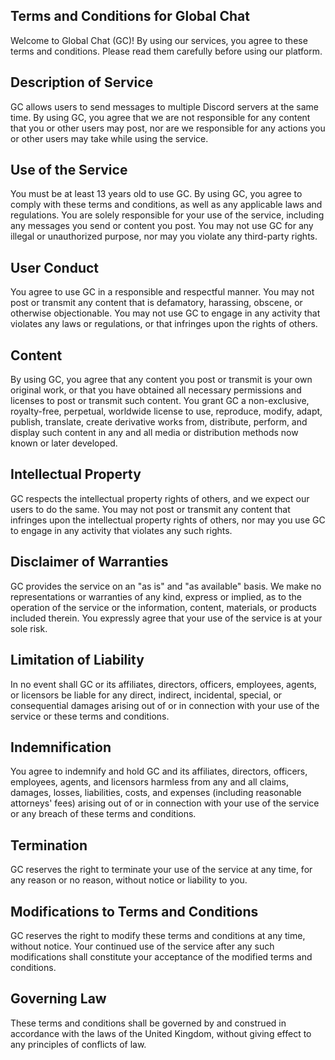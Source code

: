 ## Terms and Conditions for Global Chat

Welcome to Global Chat (GC)! By using our services, you agree to these terms and conditions. Please read them carefully before using our platform.

## Description of Service

GC allows users to send messages to multiple Discord servers at the same time. By using GC, you agree that we are not responsible for any content that you or other users may post, nor are we responsible for any actions you or other users may take while using the service.

## Use of the Service

You must be at least 13 years old to use GC. By using GC, you agree to comply with these terms and conditions, as well as any applicable laws and regulations. You are solely responsible for your use of the service, including any messages you send or content you post. You may not use GC for any illegal or unauthorized purpose, nor may you violate any third-party rights.

## User Conduct

You agree to use GC in a responsible and respectful manner. You may not post or transmit any content that is defamatory, harassing, obscene, or otherwise objectionable. You may not use GC to engage in any activity that violates any laws or regulations, or that infringes upon the rights of others.

## Content

By using GC, you agree that any content you post or transmit is your own original work, or that you have obtained all necessary permissions and licenses to post or transmit such content. You grant GC a non-exclusive, royalty-free, perpetual, worldwide license to use, reproduce, modify, adapt, publish, translate, create derivative works from, distribute, perform, and display such content in any and all media or distribution methods now known or later developed.

## Intellectual Property

GC respects the intellectual property rights of others, and we expect our users to do the same. You may not post or transmit any content that infringes upon the intellectual property rights of others, nor may you use GC to engage in any activity that violates any such rights.

## Disclaimer of Warranties

GC provides the service on an "as is" and "as available" basis. We make no representations or warranties of any kind, express or implied, as to the operation of the service or the information, content, materials, or products included therein. You expressly agree that your use of the service is at your sole risk.

## Limitation of Liability

In no event shall GC or its affiliates, directors, officers, employees, agents, or licensors be liable for any direct, indirect, incidental, special, or consequential damages arising out of or in connection with your use of the service or these terms and conditions.

## Indemnification

You agree to indemnify and hold GC and its affiliates, directors, officers, employees, agents, and licensors harmless from any and all claims, damages, losses, liabilities, costs, and expenses (including reasonable attorneys' fees) arising out of or in connection with your use of the service or any breach of these terms and conditions.

## Termination

GC reserves the right to terminate your use of the service at any time, for any reason or no reason, without notice or liability to you.

## Modifications to Terms and Conditions

GC reserves the right to modify these terms and conditions at any time, without notice. Your continued use of the service after any such modifications shall constitute your acceptance of the modified terms and conditions.

## Governing Law

These terms and conditions shall be governed by and construed in accordance with the laws of the United Kingdom, without giving effect to any principles of conflicts of law.

